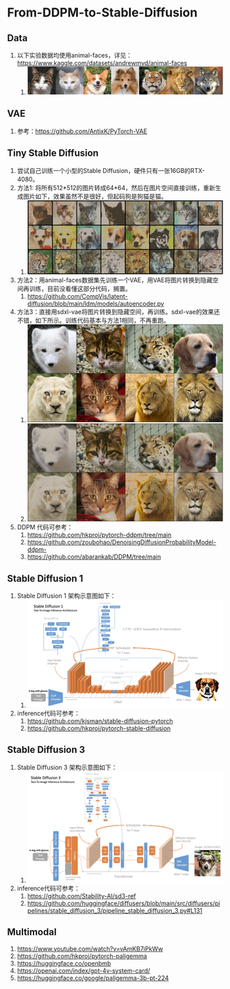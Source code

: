 # From-DDPM-to-Stable-Diffusion

## Data

1. 以下实验数据均使用animal-faces，详见：https://www.kaggle.com/datasets/andrewmvd/animal-faces
    1. ![faces](00_assets/image/animal_faces.jpg)

## VAE

1. 参考：https://github.com/AntixK/PyTorch-VAE

## Tiny Stable Diffusion

1. 尝试自己训练一个小型的Stable Diffusion，硬件只有一张16GB的RTX-4080。
2. 方法1: 将所有512\*512的图片转成64\*64，然后在图片空间直接训练，重新生成图片如下，效果虽然不是很好，但起码狗是狗猫是猫。
    1. ![](00_assets/image/animal_faces_generated_method1.png)
3. 方法2：用animal-faces数据集先训练一个VAE，用VAE将图片转换到隐藏空间再训练，目前没看懂这部分代码，搁置。
    1. https://github.com/CompVis/latent-diffusion/blob/main/ldm/models/autoencoder.py
4. 方法3：直接用sdxl-vae将图片转换到隐藏空间，再训练。sdxl-vae的效果还不错，如下所示。训练代码基本与方法1相同，不再重跑。
    1. ![](00_assets/image/animal_faces_raw.png)
    2. ![](00_assets/image/animal_faces_sdxl_vae_latent.png)
5. DDPM 代码可参考：
    1. https://github.com/hkproj/pytorch-ddpm/tree/main
    2. https://github.com/zoubohao/DenoisingDiffusionProbabilityModel-ddpm-
    3. https://github.com/abarankab/DDPM/tree/main

## Stable Diffusion 1

1. Stable Diffusion 1 架构示意图如下：
    1. ![sd1](00_assets/image/sd1.png)
2. inference代码可参考：
    1. https://github.com/kjsman/stable-diffusion-pytorch
    2. https://github.com/hkproj/pytorch-stable-diffusion

## Stable Diffusion 3

1. Stable Diffusion 3 架构示意图如下：
    1. ![sd3](00_assets/image/sd3.png)
2. inference代码可参考：
    1. https://github.com/Stability-AI/sd3-ref
    2. https://github.com/huggingface/diffusers/blob/main/src/diffusers/pipelines/stable_diffusion_3/pipeline_stable_diffusion_3.py#L131

## Multimodal

1. https://www.youtube.com/watch?v=vAmKB7iPkWw
2. https://github.com/hkproj/pytorch-paligemma
3. https://huggingface.co/openbmb
4. https://openai.com/index/gpt-4v-system-card/
5. https://huggingface.co/google/paligemma-3b-pt-224